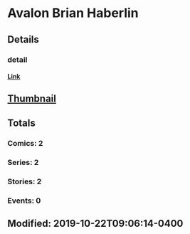 # Avalon Brian Haberlin 
## Details
### detail
#### [Link](http://marvel.com/comics/creators/13357/avalon_brian_haberlin?utm_campaign=apiRef&utm_source=225578a89fc76f3d20fbffda5d17a88d)
## [Thumbnail](http://i.annihil.us/u/prod/marvel/i/mg/b/40/image_not_available.jpg)
## Totals
### Comics: 2
### Series: 2
### Stories: 2
### Events: 0
## Modified: 2019-10-22T09:06:14-0400